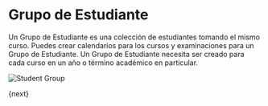 <!-- add-breadcrumbs -->
# Grupo de Estudiante

Un Grupo de Estudiante es una colección de estudiantes tomando el mismo curso. Puedes crear calendarios para los cursos y examinaciones para un Grupo de Estudiante.
Un Grupo de Estudiante necesita ser creado para cada curso en un año o término académico en particular.

<img class="screenshot" alt="Student Group" src="/docs/assets/img/education/student/student-group.png">

{next}
